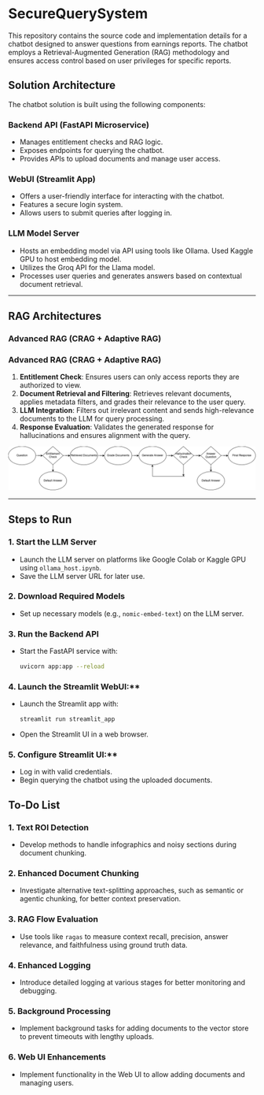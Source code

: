 # SecureQuerySystem

This repository contains the source code and implementation details for a chatbot designed to answer questions from earnings reports. The chatbot employs a Retrieval-Augmented Generation (RAG) methodology and ensures access control based on user privileges for specific reports.

## Solution Architecture

The chatbot solution is built using the following components:

### Backend API (FastAPI Microservice)

- Manages entitlement checks and RAG logic.
- Exposes endpoints for querying the chatbot.
- Provides APIs to upload documents and manage user access.

### WebUI (Streamlit App)

- Offers a user-friendly interface for interacting with the chatbot.
- Features a secure login system.
- Allows users to submit queries after logging in.

### LLM Model Server

- Hosts an embedding model via API using tools like Ollama. Used Kaggle GPU to host embedding model.
- Utilizes the Groq API for the Llama model.
- Processes user queries and generates answers based on contextual document retrieval.

---

## RAG Architectures

### Advanced RAG (CRAG + Adaptive RAG)

### Advanced RAG (CRAG + Adaptive RAG)

1. **Entitlement Check**: Ensures users can only access reports they are authorized to view.
2. **Document Retrieval and Filtering**: Retrieves relevant documents, applies metadata filters, and grades their relevance to the user query.
3. **LLM Integration**: Filters out irrelevant content and sends high-relevance documents to the LLM for query processing.
4. **Response Evaluation**: Validates the generated response for hallucinations and ensures alignment with the query.

![Advanced RAG Architecture](images/rag.png "Advanced RAG Architecture")

---

## Steps to Run

### 1. Start the LLM Server

- Launch the LLM server on platforms like Google Colab or Kaggle GPU using `ollama_host.ipynb`.
- Save the LLM server URL for later use.

### 2. Download Required Models

- Set up necessary models (e.g., `nomic-embed-text`) on the LLM server.

### 3. Run the Backend API

- Start the FastAPI service with:
  ```bash
  uvicorn app:app --reload
  ```

### 4. Launch the Streamlit WebUI:\*\*

- Launch the Streamlit app with:
  ```bash
  streamlit run streamlit_app
  ```
- Open the Streamlit UI in a web browser.

### 5. Configure Streamlit UI:\*\*

- Log in with valid credentials.
- Begin querying the chatbot using the uploaded documents.

## To-Do List

### 1. Text ROI Detection

- Develop methods to handle infographics and noisy sections during document chunking.

### 2. Enhanced Document Chunking

- Investigate alternative text-splitting approaches, such as semantic or agentic chunking, for better context preservation.

### 3. RAG Flow Evaluation

- Use tools like `ragas` to measure context recall, precision, answer relevance, and faithfulness using ground truth data.

### 4. Enhanced Logging

- Introduce detailed logging at various stages for better monitoring and debugging.

### 5. Background Processing

- Implement background tasks for adding documents to the vector store to prevent timeouts with lengthy uploads.

### 6. Web UI Enhancements

- Implement functionality in the Web UI to allow adding documents and managing users.
